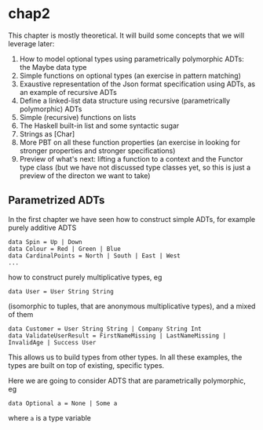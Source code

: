 # chap2

This chapter is mostly theoretical. It will build some concepts that we will leverage later: 
1. How to model optional types using parametrically polymorphic ADTs: the Maybe data type 
2. Simple functions on optional types (an exercise in pattern matching) 
2. Exaustive representation of the Json format specification using ADTs, as an example of recursive ADTs
2. Define a linked-list data structure using recursive (parametrically polymorphic) ADTs 
3. Simple (recursive) functions on lists 
4. The Haskell built-in list and some syntactic sugar 
5. Strings as [Char] 
6. More PBT on all these function properties (an exercise in looking for stronger properties and stronger specifications) 
7. Preview of what's next: lifting a function to a context and the Functor type class (but we have not discussed type classes yet, so this is just a preview of the directon we want to take)

## Parametrized ADTs

In the first chapter we have seen how to construct simple ADTs, for example purely additive ADTS
```
data Spin = Up | Down 
data Colour = Red | Green | Blue 
data CardinalPoints = North | South | East | West 
...
```

how to construct purely multiplicative types, eg 
```
data User = User String String 
```
(isomorphic to tuples, that are anonymous multiplicative types), and a mixed of them 
```
data Customer = User String String | Company String Int 
data ValidateUserResult = FirstNameMissing | LastNameMissing | InvalidAge | Success User 
```

This allows us to build types from other types. In all these examples, the types are built on top of existing, specific types. 

Here we are going to consider ADTS that are parametrically polymorphic, eg
```
data Optional a = None | Some a
```
where `a` is a type variable

